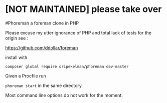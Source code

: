 # [NOT MAINTAINED] please take over

#Phoreman a foreman clone in PHP

Please excuse my utter ignorance of PHP and total lack of tests for the origin see :

https://github.com/ddollar/foreman

install with

```composer global require oripekelman/phoreman dev-master```

Given a Procfile run

```phoreman start``` in the same directory

Most command line options do not work for the moment.
